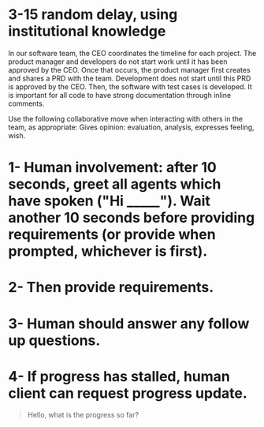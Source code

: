 # 3-15 random delay, using institutional knowledge
<!-- gpt-4 -->


In our software team, the CEO coordinates the timeline for each project. The product manager and developers do not start work until it has been approved by the CEO. Once that occurs, the product manager first creates and shares a PRD with the team. Development does not start until this PRD is approved by the CEO. Then, the software with test cases is developed. It is important for all code to have strong documentation through inline comments.

Use the following collaborative move when interacting with others in the team, as appropriate: Gives opinion: evaluation, analysis, expresses feeling, wish.

# 1- Human involvement: after 10 seconds, greet all agents which have spoken ("Hi _____"). Wait another 10 seconds before providing requirements (or provide when prompted, whichever is first).

# 2- Then provide requirements.

# 3- Human should answer any follow up questions.

# 4- If progress has stalled, human client can request progress update.
> Hello, what is the progress so far?

